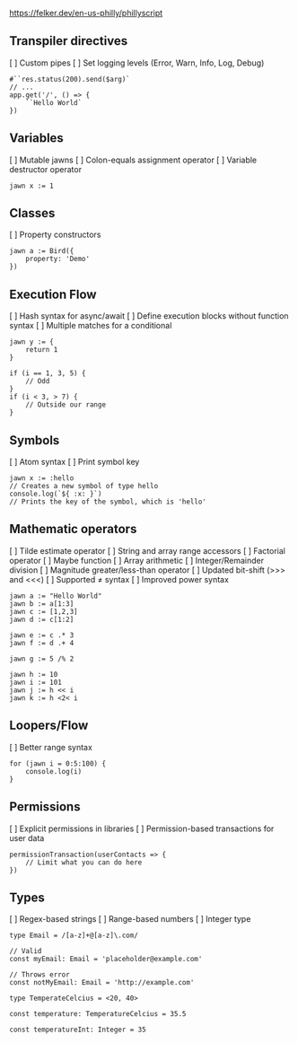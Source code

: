 https://felker.dev/en-us-philly/phillyscript

## Transpiler directives

[ ] Custom pipes
[ ] Set logging levels (Error, Warn, Info, Log, Debug)

```
#``res.status(200).send($arg)`
// ...
app.get('/', () => {
    ``Hello World`
})
```

## Variables

[ ] Mutable jawns
[ ] Colon-equals assignment operator
[ ] Variable destructor operator

```
jawn x := 1
```

## Classes

[ ] Property constructors

```
jawn a := Bird({
    property: 'Demo'
})
```

## Execution Flow

[ ] Hash syntax for async/await
[ ] Define execution blocks without function syntax
[ ] Multiple matches for a conditional

```
jawn y := {
    return 1
}

if (i == 1, 3, 5) {
    // Odd
}
if (i < 3, > 7) {
    // Outside our range
}
```

## Symbols

[ ] Atom syntax
[ ] Print symbol key

```
jawn x := :hello
// Creates a new symbol of type hello
console.log(`${ :x: }`)
// Prints the key of the symbol, which is 'hello'
```

## Mathematic operators

[ ] Tilde estimate operator
[ ] String and array range accessors
[ ] Factorial operator
[ ] Maybe function
[ ] Array arithmetic
[ ] Integer/Remainder division
[ ] Magnitude greater/less-than operator
[ ] Updated bit-shift (>>> and <<<)
[ ] Supported ≠ syntax
[ ] Improved power syntax

```
jawn a := "Hello World"
jawn b := a[1:3]
jawn c := [1,2,3]
jawn d := c[1:2]

jawn e := c .* 3
jawn f := d .+ 4

jawn g := 5 /% 2

jawn h := 10
jawn i := 101
jawn j := h << i
jawn k := h <2< i
```

## Loopers/Flow

[ ] Better range syntax

```
for (jawn i = 0:5:100) {
    console.log(i)
}
```

## Permissions

[ ] Explicit permissions in libraries
[ ] Permission-based transactions for user data

```
permissionTransaction(userContacts => {
    // Limit what you can do here
})
```

## Types

[ ] Regex-based strings
[ ] Range-based numbers
[ ] Integer type

```
type Email = /[a-z]+@[a-z]\.com/

// Valid
const myEmail: Email = 'placeholder@example.com'

// Throws error
const notMyEmail: Email = 'http://example.com'

type TemperateCelcius = <20, 40>

const temperature: TemperatureCelcius = 35.5

const temperatureInt: Integer = 35
```
